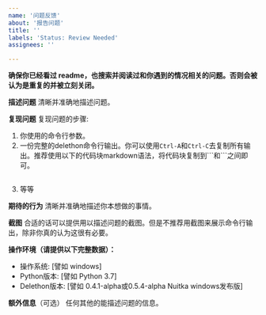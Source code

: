 ```yaml
---
name: '问题反馈'
about: '报告问题'
title: ''
labels: 'Status: Review Needed'
assignees: ''

---
```


**确保你已经看过 readme，也搜索并阅读过和你遇到的情况相关的问题。否则会被认为是重复的并被立刻关闭。**

**描述问题**
清晰并准确地描述问题。

**复现问题**
复现问题的步骤:

1. 你使用的命令行参数。
2. 一份完整的delethon命令行输出。你可以使用`Ctrl-A`和`Ctrl-C`去复制所有输出。推荐使用以下的代码块markdown语法，将代码块复制到\`\`\`和\`\`\`之间即可。

```
```

3. 等等

**期待的行为**
清晰并准确地描述你本想做的事情。

**截图**
合适的话可以提供用以描述问题的截图。但是不推荐用截图来展示命令行输出，除非你真的认为这很有必要。

**操作环境（请提供以下完整数据）：**

- 操作系统: [譬如 windows]
- Python版本: [譬如 Python 3.7]
- Delethon版本: [譬如 0.4.1-alpha或0.5.4-alpha Nuitka windows发布版]

**额外信息**（可选）
任何其他的能描述问题的信息。
